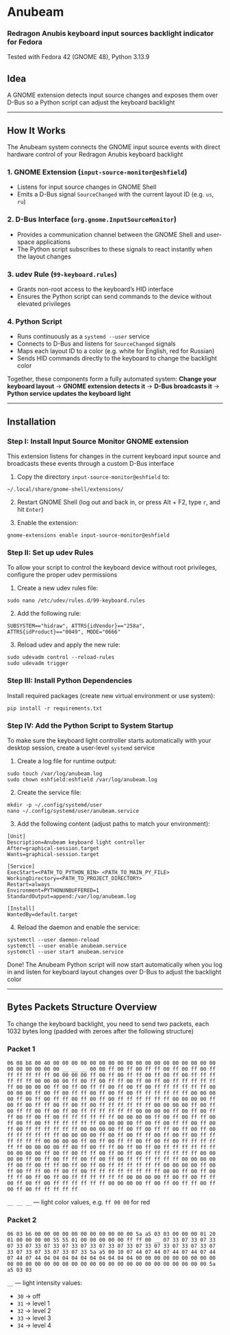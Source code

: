 # Anubeam

### Redragon Anubis keyboard input sources backlight indicator for Fedora
Tested with Fedora 42 (GNOME 48), Python 3.13.9


## Idea
A GNOME extension detects input source changes and exposes them over D-Bus so a Python script can adjust the keyboard backlight

***
## How It Works
The Anubeam system connects the GNOME input source events with direct hardware control of your Redragon Anubis keyboard backlight

### 1. GNOME Extension (`input-source-monitor@eshfield`)
- Listens for input source changes in GNOME Shell
- Emits a D-Bus signal `SourceChanged` with the current layout ID (e.g. `us`, `ru`)

### 2. D-Bus Interface (`org.gnome.InputSourceMonitor`)
- Provides a communication channel between the GNOME Shell and user-space applications
- The Python script subscribes to these signals to react instantly when the layout changes

### 3. udev Rule (`99-keyboard.rules`)
- Grants non-root access to the keyboard’s HID interface
- Ensures the Python script can send commands to the device without elevated privileges

### 4. Python Script
- Runs continuously as a `systemd --user` service
- Connects to D-Bus and listens for `SourceChanged` signals
- Maps each layout ID to a color (e.g. white for English, red for Russian)
- Sends HID commands directly to the keyboard to change the backlight color

Together, these components form a fully automated system: **Change your keyboard layout** → **GNOME extension detects it** → **D-Bus broadcasts it** → **Python service updates the keyboard light**

***
## Installation

### Step I: Install Input Source Monitor GNOME extension

This extension listens for changes in the current keyboard input source and broadcasts these events through
a custom D-Bus interface

1. Copy the directory `input-source-monitor@eshfield` to:

```
~/.local/share/gnome-shell/extensions/
```

2. Restart GNOME Shell (log out and back in, or press Alt + F2, type `r`, and hit `Enter`)


3. Enable the extension:

```
gnome-extensions enable input-source-monitor@eshfield
```

### Step II: Set up udev Rules

To allow your script to control the keyboard device without root privileges, configure the proper udev permissions

1. Create a new udev rules file:

```
sudo nano /etc/udev/rules.d/99-keyboard.rules
```

2. Add the following rule:

```
SUBSYSTEM=="hidraw", ATTRS{idVendor}=="258a", ATTRS{idProduct}=="0049", MODE="0666"
```

3. Reload udev and apply the new rule:

```
sudo udevadm control --reload-rules
sudo udevadm trigger
```

### Step III: Install Python Dependencies
Install required packages (create new virtual environment or use system):
```
pip install -r requirements.txt
```

### Step IV: Add the Python Script to System Startup

To make sure the keyboard light controller starts automatically with your desktop session, create a user-level `systemd`
service

1. Create a log file for runtime output:

```
sudo touch /var/log/anubeam.log
sudo chown eshfield:eshfield /var/log/anubeam.log
```

2. Create the service file:

```
mkdir -p ~/.config/systemd/user
nano ~/.config/systemd/user/anubeam.service
```

3. Add the following content (adjust paths to match your environment):

```
[Unit]
Description=Anubeam keyboard light controller
After=graphical-session.target
Wants=graphical-session.target

[Service]
ExecStart=<PATH_TO_PYTHON_BIN> <PATH_TO_MAIN_PY_FILE>
WorkingDirectory=<PATH_TO_PROJECT_DIRECTORY>
Restart=always
Environment=PYTHONUNBUFFERED=1
StandardOutput=append:/var/log/anubeam.log

[Install]
WantedBy=default.target
```

4. Reload the daemon and enable the service:

```
systemctl --user daemon-reload
systemctl --user enable anubeam.service
systemctl --user start anubeam.service
```

Done! The Anubeam Python script will now start automatically when you log in and listen for keyboard layout changes over
D-Bus to adjust the backlight color

***
## Bytes Packets Structure Overview
To change the keyboard backlight, you need to send two packets, each 1032 bytes long (padded with zeroes after the following structure)

### Packet 1
```
06 08 b8 00 40 00 00 00 00 00 00 00 00 00 00 00 00 00 00 00 00 00 00 00 00 00 00 00 00 __ __ __ 00 00 ff 00 ff 00 ff ff 00 ff 00 ff 00 ff ff ff ff ff ff 00 00 00 00 ff 00 ff 00 ff ff 00 ff 00 ff 00 ff ff ff ff ff ff 00 00 00 00 ff 00 ff 00 ff ff 00 ff 00 ff 00 ff ff ff ff ff ff 00 00 00 00 ff 00 ff 00 ff ff 00 ff 00 ff 00 ff ff ff ff ff ff 00 00 00 00 ff 00 ff 00 ff ff 00 ff 00 ff 00 ff ff ff ff ff ff 00 00 00 00 ff 00 ff 00 ff ff 00 ff 00 ff 00 ff ff ff ff ff ff 00 00 00 00 ff 00 ff 00 ff ff 00 ff 00 ff 00 ff ff ff ff ff ff 00 00 00 00 ff 00 ff 00 ff ff 00 ff 00 ff 00 ff ff ff ff ff ff 00 00 00 00 ff 00 ff 00 ff ff 00 ff 00 ff 00 ff ff ff ff ff ff 00 00 00 00 ff 00 ff 00 ff ff 00 ff 00 ff 00 ff ff ff ff ff ff 00 00 00 00 ff 00 ff 00 ff ff 00 ff 00 ff 00 ff ff ff ff ff ff 00 00 00 00 ff 00 ff 00 ff ff 00 ff 00 ff 00 ff ff ff ff ff ff 00 00 00 00 ff 00 ff 00 ff ff 00 ff 00 ff 00 ff ff ff ff ff ff 00 00 00 00 ff 00 ff 00 ff ff 00 ff 00 ff 00 ff ff ff ff ff ff 00 00 00 00 ff 00 ff 00 ff ff 00 ff 00 ff 00 ff ff ff ff ff ff 00 00 00 00 ff 00 ff 00 ff ff 00 ff 00 ff 00 ff ff ff ff ff ff 00 00 00 00 ff 00 ff 00 ff ff 00 ff 00 ff 00 ff ff ff ff ff ff 00 00 00 00 ff 00 ff 00 ff ff 00 ff 00 ff 00 ff ff ff ff ff ff 00 00 00 00 ff 00 ff 00 ff ff 00 ff 00 ff 00 ff ff ff ff ff ff ff ff 00 00 ff 00 ff 00 ff ff 00 ff 00 ff 00 ff ff ff ff ff ff 00 00 00 00 ff 00 ff 00 ff ff 00 ff 00 ff 00 ff ff ff ff ff ff 00 00 00 00 ff 00 ff 00 ff ff 00 ff 00 ff 00 ff ff ff ff ff
```

`__ __ __` — light color values, e.g. `ff 00 00` for red

### Packet 2
```
06 03 b6 00 00 00 00 00 00 00 00 00 00 00 5a a5 03 03 00 00 00 01 20 01 00 00 00 00 55 55 01 00 00 00 00 00 ff ff 00 __ 07 33 07 33 07 33 07 33 07 33 07 33 07 33 07 33 07 33 07 33 07 33 07 33 07 33 07 33 07 33 07 33 07 33 07 33 07 33 5a a5 00 10 07 44 07 44 07 44 07 44 07 44 07 44 07 44 04 04 04 04 04 04 04 04 04 04 00 00 00 00 00 00 00 00 00 00 00 00 00 00 00 00 00 00 00 00 00 00 00 00 00 00 00 00 00 00 00 5a a5 03 03
```

`__` — light intensity values:

- `30` → off
- `31` → level 1
- `32` → level 2
- `33` → level 3
- `34` → level 4
